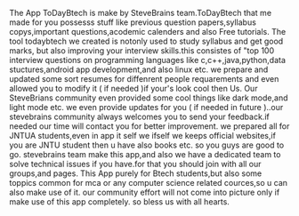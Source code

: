 The App ToDayBtech is make by SteveBrains team.ToDayBtech that me made for you possesss stuff like previous question papers,syllabus copys,important questions,acodemic calenders and also Free tutorials.
The tool todaybtech we created is notonly used to study syllabus and get good marks, but also improving your interview skills.this consistes of "top 100 interview questions on programming languages like c,c++,java,python,data stuctures,android app development,and also linux etc.
we prepare and updated some sort resumes for diffenrent people requarements and even allowed you to modify it ( if needed )if your's look cool then Us.
Our SteveBrians community even provided some cool things like dark mode,and light mode etc.
we even provide updates for you ( if needed in future )..our stevebrains community always welcomes you to send your feedback.if needed our time will contact you for better improvement.
we prepared all for  JNTUA students,even in app it self we ifself we keeps official websites,if you are JNTU student then u have also books etc. so you guys are good to go.
stevebrains team make this app,and also we have a dedicated team to solve technical issues if you have.for that you should join with all our groups,and pages.
This App purely for Btech students,but also some toppics common for mca or any computer science related cources,so u can also make use of it.
our community effort will not come into picture only if make use of this app completely. so bless us with all hearts.